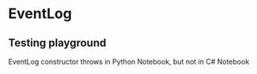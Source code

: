 # EventLog
## Testing playground
EventLog constructor throws in Python Notebook, but not in C# Notebook